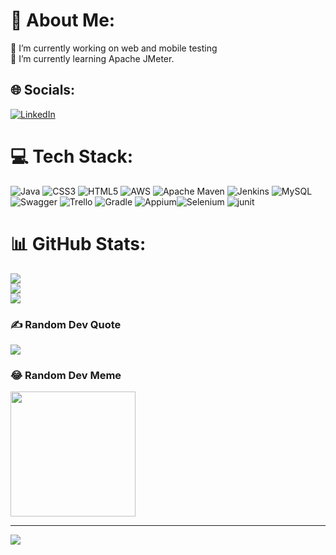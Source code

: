 # 💫 About Me:
🔭 I’m currently working on web and mobile testing<br>🌱 I’m currently learning Apache JMeter.


## 🌐 Socials:
[![LinkedIn](https://img.shields.io/badge/LinkedIn-%230077B5.svg?logo=linkedin&logoColor=white)](https://linkedin.com/in/http://www.linkedin.com/in/esma-aslan/) 

# 💻 Tech Stack:
![Java](https://img.shields.io/badge/java-%23ED8B00.svg?style=for-the-badge&logo=openjdk&logoColor=white) ![CSS3](https://img.shields.io/badge/css3-%231572B6.svg?style=for-the-badge&logo=css3&logoColor=white) ![HTML5](https://img.shields.io/badge/html5-%23E34F26.svg?style=for-the-badge&logo=html5&logoColor=white) ![AWS](https://img.shields.io/badge/AWS-%23FF9900.svg?style=for-the-badge&logo=amazon-aws&logoColor=white) ![Apache Maven](https://img.shields.io/badge/Apache%20Maven-C71A36?style=for-the-badge&logo=Apache%20Maven&logoColor=white) ![Jenkins](https://img.shields.io/badge/jenkins-%232C5263.svg?style=for-the-badge&logo=jenkins&logoColor=white) ![MySQL](https://img.shields.io/badge/mysql-%2300000f.svg?style=for-the-badge&logo=mysql&logoColor=white) ![Swagger](https://img.shields.io/badge/-Swagger-%23Clojure?style=for-the-badge&logo=swagger&logoColor=white) ![Trello](https://img.shields.io/badge/Trello-%23026AA7.svg?style=for-the-badge&logo=Trello&logoColor=white) ![Gradle](https://img.shields.io/badge/Gradle-02303A.svg?style=for-the-badge&logo=Gradle&logoColor=white)
![Appium](https://img.shields.io/badge/APPIUM-pink?style=for-the-badge&logoColor=green)![Selenium](https://img.shields.io/badge/SELENIUM-blue?style=for-the-badge&logo=selenium)
![junit](https://img.shields.io/badge/JUNIT5-green?style=for-the-badge&logo=junit5)


# 📊 GitHub Stats:
![](https://github-readme-stats.vercel.app/api?username=esmaslan&theme=dark&hide_border=false&include_all_commits=false&count_private=false)<br/>
![](https://github-readme-streak-stats.herokuapp.com/?user=esmaslan&theme=dark&hide_border=false)<br/>
![](https://github-readme-stats.vercel.app/api/top-langs/?username=esmaslan&theme=dark&hide_border=false&include_all_commits=false&count_private=false&layout=compact)

### ✍️ Random Dev Quote
![](https://quotes-github-readme.vercel.app/api?type=horizontal&theme=dark)

### 😂 Random Dev Meme
<img src='https://randommeme-five.vercel.app/' style="height: 200px;"/>

---
[![](https://visitcount.itsvg.in/api?id=esmaslan&icon=0&color=1)](https://visitcount.itsvg.in)

<!-- Proudly created with GPRM ( https://gprm.itsvg.in ) -->
